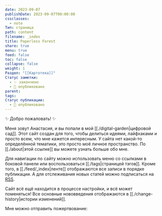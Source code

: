 ```yaml
---
date: 2023-09-07
publishDate: 2023-09-07T00:00:00
cssclasses:
  - note
Тип: страница
path: content
filename: _index
title: Paperless Forest
share: true
menu: true
feed: false
toc: false
collapse: false
weight: 1
Раздел: "[[Картотека]]"
Статус заметки:
  - ✨ закончено
  - 📢 опубликовано
parent: 
tags: 
Статус публикации:
  - 📢 опубликовано
---
```


✨ Добро пожаловать! ✨ 

Меня зовут Анастасия, и вы попали в мой [[./digital-garden|цифровой сад]]. Этот сайт создан для того, чтобы делиться идеями, лайфхаками и просто всем, что мне кажется интересным. У сайта нет какой-то определённой тематики, это просто моё личное пространство. По [[./about|этой ссылке]] вы можете узнать больше обо мне.

Для навигации по сайту можно использовать меню со ссылками в боковой панели или воспользоваться [[./tags|страницей тэгов]]. Кроме того, в [[./feed/_index|ленте]] отображаются все записи в порядке публикации. А для отслеживания новых статей можно подписаться на [RSS](https://paperless-forest.ru/index.xml).

Сайт всё ещё находится в процессе настройки, и всё может поменяться! Все основные нововведения отображаются в [[./change-history|истории изменений]]. 

Мне можно отправить пожертвование: 

